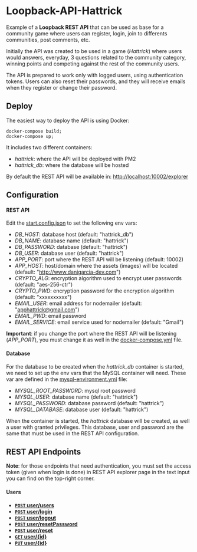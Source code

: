# Loopback-API-Hattrick
Example of a **Loopback REST API** that can be used as base for a community game where users can register, login, join to differents communities, post comments, etc.

Initially the API was created to be used in a game (_Hattrick_) where users would answers, everyday, 3 questions related to the community category, winning points and competing against the rest of the community users.

The API is prepared to work only with logged users, using authentication tokens. Users can also reset their passwords, and they will receive emails when they register or change their password.

## Deploy

The easiest way to deploy the API is using Docker:

```
docker-compose build;
docker-compose up;
```

It includes two different containers:
- *hattrick*: where the API will be deployed with PM2
- *hattrick_db*: where the database will be hosted

By default the REST API will be available in: [http://localhost:10002/explorer](http://localhost:10002/explorer)

## Configuration

#### REST API
Edit the [start.config.json](start.config.json) to set the following env vars:

- *DB_HOST*: database host (default: "hattrick_db")
- *DB_NAME*: database name (default: "hattrick")
- *DB_PASSWORD*: database  (default: "hattrick")
- *DB_USER*: database user (default: "hattrick")
- *APP_PORT*: port where the REST API will be listening (default: 10002)
- *APP_HOST*: host/domain where the assets (images) will be located (default: "http://www.danigarcia-dev.com")
- *CRYPTO_ALG*: encryption algorithm used to encrypt user passwords (default: "aes-256-ctr")
- *CRYPTO_PWD*: encryption password for the encryption algorithm (default: "xxxxxxxxxx")
- *EMAIL_USER*: email address for nodemailer (default: "apphattrick@gmail.com")
- *EMAIL_PWD*: email password
- *EMAIL_SERVICE*: email service used for nodemailer (default: "Gmail")

**Important**: if you change the port where the REST API will be listening (*APP_PORT*), you must change it as well in the [docker-compose.yml](docker-compose.yml) file.

#### Database
For the database to be created when the *hattrick_db* container is started, we need to set up the env vars that the MySQL container will need. These var are defined in the [mysql-environment.yml](mysql-environment.yml) file:
- *MYSQL_ROOT_PASSWORD*: mysql root password
- *MYSQL_USER*: database name (default: "hattrick")
- *MYSQL_PASSWORD*: database password (default: "hattrick")
- *MYSQL_DATABASE*: database user (default: "hattrick")

When the container is started, the *hattrick* database will be created, as well a user with granted privileges. This database, user and password are the same that must be used in the REST API configuration.

## REST API Endpoints

**Note**: for those endpoints that need authentication, you must set the access token (given when login is done) in REST API explorer page in the text input you can find on the top-right corner.

#### Users
- **[<code>POST</code> user/users](api-doc/users/POST_user.md)**
- **[<code>POST</code> user/login](api-doc/users/POST_login.md)**
- **[<code>POST</code> user/logout](api-doc/users/POST_logout.md)**
- **[<code>POST</code> user/resetPassword](api-doc/users/POST_resetPassword.md)**
- **[<code>POST</code> user/reset](api-doc/users/POST_reset.md)**
- **[<code>GET</code> user/{id}](api-doc/users/GET_user.md)**
- **[<code>PUT</code> user/{id}](api-doc/users/PUT_user.md)**
